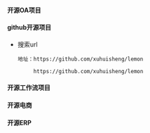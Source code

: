 #### 开源OA项目

#### github开源项目

 - 搜索url

   ```
   地址：https://github.com/xuhuisheng/lemon 

        https://github.com/xuhuisheng/lemon
   ```




#### 开源工作流项目

    





#### 开源电商








#### 开源ERP


